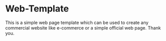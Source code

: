 # Web-Template
This is a simple web page template which can be used to create any commercial website like e-commerce or a simple official web page.
Thank you.

